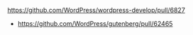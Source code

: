 https://github.com/WordPress/wordpress-develop/pull/6827

-   https://github.com/WordPress/gutenberg/pull/62465
